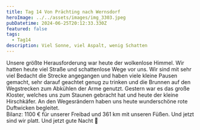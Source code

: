 ```yaml
---
title: Tag 14 Von Prächting nach Wernsdorf
heroImage: ../../assets/images/img_3303.jpeg
pubDatetime: 2024-06-25T20:12:33.330Z
featured: false
tags:
  - Tag14
description: Viel Sonne, viel Aspalt, wenig Schatten
---
```

Unsere größte Herausforderung war heute der wolkenlose Himmel. Wir hatten heute viel Straße und schattenlose Wege vor uns. Wir sind mit sehr viel Bedacht die Strecke angegangen und haben viele kleine Pausen gemacht, sehr darauf geachtet genug zu trinken und die Brunnen auf den Wegstrecken zum Abkühlen der Arme genutzt. Gestern war es das große Kloster, welches uns zum Staunen gebracht hat und heute der kleine Hirschkäfer. An den Wegesrändern haben uns heute wunderschöne rote Duftwicken begleitet. \
Bilanz: 1100 € für unserer Freibad und 361 km mit unseren Füßen. Und jetzt sind wir platt. Und jetzt gute Nacht 🌙